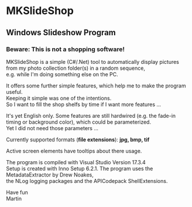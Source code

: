 # MKSlideShop
## Windows Slideshow Program

### Beware: This is not a shopping software!

MKSlideShop is a simple (C#/.Net) tool to automatically display pictures from my photo collection folder(s) in a random sequence,<br> 
e.g. while I'm doing something else on the PC.

It offers some further simple features, which help me to make the program useful.<br>
Keeping it simple was one of the intentions.<br>
So I want to fill the shop shelfs by time if I want more features ...

It's yet English only. Some features are still hardwired (e.g. the fade-in timing or background color), which could be parameterized.<br>
Yet I did not need those parameters ...

Currently supported formats (**file extensions**): **jpg, bmp, tif**

Active screen elements have tooltips about there usage.<br>

The program is compiled with Visual Studio Version 17.3.4<br>
Setup is created with Inno Setup 6.2.1.
The program uses the MetadataExtractor by Drew Noakes,<br>the NLog logging packages and the APICodepack ShellExtensions.

Have fun<br>
Martin

